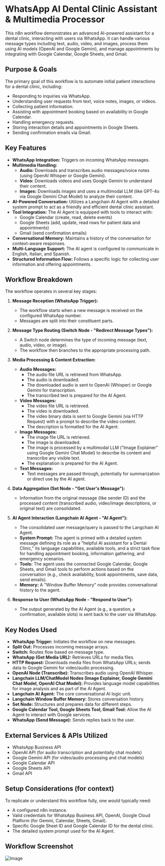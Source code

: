 # WhatsApp AI Dental Clinic Assistant & Multimedia Processor

This n8n workflow demonstrates an advanced AI-powered assistant for a dental clinic, interacting with users via WhatsApp. It can handle various message types including text, audio, video, and images, process them using AI models (OpenAI and Google Gemini), and manage appointments by integrating with Google Calendar, Google Sheets, and Gmail.

## Purpose & Goals

The primary goal of this workflow is to automate initial patient interactions for a dental clinic, including:
* Responding to inquiries via WhatsApp.
* Understanding user requests from text, voice notes, images, or videos.
* Collecting patient information.
* Assisting with appointment booking based on availability in Google Calendar.
* Handling emergency requests.
* Storing interaction details and appointments in Google Sheets.
* Sending confirmation emails via Gmail.

## Key Features

* **WhatsApp Integration:** Triggers on incoming WhatsApp messages.
* **Multimedia Handling:**
    * **Audio:** Downloads and transcribes audio messages/voice notes (using OpenAI Whisper or Google Gemini).
    * **Video:** Downloads videos and uses Google Gemini to understand their content.
    * **Images:** Downloads images and uses a multimodal LLM (like GPT-4o via Google Gemini Chat Model) to analyze their content.
* **AI-Powered Conversation:** Utilizes a Langchain AI Agent with a detailed system prompt to act as a friendly and efficient dental clinic assistant.
* **Tool Integration:** The AI Agent is equipped with tools to interact with:
    * Google Calendar (create, read, delete events)
    * Google Sheets (add, update, read rows for patient data and appointments)
    * Gmail (send confirmation emails)
* **Conversational Memory:** Maintains a history of the conversation for context-aware responses.
* **Multi-Language Support:** The AI agent is configured to communicate in English, Italian, and Spanish.
* **Structured Information Flow:** Follows a specific logic for collecting user information and offering appointments.

## Workflow Breakdown

The workflow operates in several key stages:

1.  **Message Reception (WhatsApp Trigger):**
    * The workflow starts when a new message is received on the configured WhatsApp number.
    * Messages are split into their constituent parts.

2.  **Message Type Routing (Switch Node - "Redirect Message Types"):**
    * A Switch node determines the type of incoming message (text, audio, video, or image).
    * The workflow then branches to the appropriate processing path.

3.  **Media Processing & Content Extraction:**
    * **Audio Messages:**
        * The audio file URL is retrieved from WhatsApp.
        * The audio is downloaded.
        * The downloaded audio is sent to OpenAI (Whisper) or Google Gemini for transcription.
        * The transcribed text is prepared for the AI Agent.
    * **Video Messages:**
        * The video file URL is retrieved.
        * The video is downloaded.
        * The video binary data is sent to Google Gemini (via HTTP Request) with a prompt to describe the video content.
        * The description is formatted for the AI Agent.
    * **Image Messages:**
        * The image file URL is retrieved.
        * The image is downloaded.
        * The image is processed by a multimodal LLM ("Image Explainer" using Google Gemini Chat Model) to describe its content and transcribe any visible text.
        * The explanation is prepared for the AI Agent.
    * **Text Messages:**
        * Text messages are passed through, potentially for summarization or direct use by the AI agent.

4.  **Data Aggregation (Set Node - "Get User's Message"):**
    * Information from the original message (like sender ID) and the processed content (transcribed audio, video/image descriptions, or original text) are consolidated.

5.  **AI Agent Interaction (Langchain AI Agent - "AI Agent"):**
    * The consolidated user message/query is passed to the Langchain AI Agent.
    * **System Prompt:** The agent is primed with a detailed system message defining its role as a "helpful AI assistant for a Dental Clinic," its language capabilities, available tools, and a strict task flow for handling appointment booking, information gathering, and emergency scenarios.
    * **Tools:** The agent uses the connected Google Calendar, Google Sheets, and Gmail tools to perform actions based on the conversation (e.g., check availability, book appointments, save data, send emails).
    * **Memory:** A "Window Buffer Memory" node provides conversational history to the agent.

6.  **Response to User (WhatsApp Node - "Respond to User"):**
    * The output generated by the AI Agent (e.g., a question, a confirmation, available slots) is sent back to the user via WhatsApp.

## Key Nodes Used

* **WhatsApp Trigger:** Initiates the workflow on new messages.
* **Split Out:** Processes incoming message arrays.
* **Switch:** Routes flow based on message type.
* **WhatsApp (Get Media URL):** Retrieves URLs for media files.
* **HTTP Request:** Downloads media files from WhatsApp URLs; sends data to Google Gemini for video/audio processing.
* **OpenAI Node (Transcribe):** Transcribes audio using OpenAI Whisper.
* **Langchain LLM/ChatModel Nodes (Image Explainer, Google Gemini Chat Model, OpenAI Chat Model):** Provides language model capabilities for image analysis and as part of the AI Agent.
* **Langchain AI Agent:** The core conversational AI logic unit.
* **Langchain Window Buffer Memory:** Stores conversation history.
* **Set Node:** Structures and prepares data for different steps.
* **Google Calendar Tool, Google Sheets Tool, Gmail Tool:** Allow the AI Agent to interact with Google services.
* **WhatsApp (Send Message):** Sends replies back to the user.

## External Services & APIs Utilized

* WhatsApp Business API
* OpenAI API (for audio transcription and potentially chat models)
* Google Gemini API (for video/audio processing and chat models)
* Google Calendar API
* Google Sheets API
* Gmail API

## Setup Considerations (for context)

To replicate or understand this workflow fully, one would typically need:

* A configured n8n instance.
* Valid credentials for WhatsApp Business API, OpenAI, Google Cloud Platform (for Gemini, Calendar, Sheets, Gmail).
* Specific Google Sheet ID and Google Calendar ID for the dental clinic.
* The detailed system prompt used for the AI Agent.

## Workflow Screenshot

![Image](https://github.com/user-attachments/assets/ab737208-fc73-4110-bcff-63536d2fef7a)
